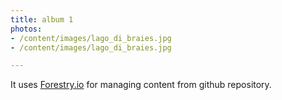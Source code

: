 ```yaml
---
title: album 1
photos:
- /content/images/lago_di_braies.jpg
- /content/images/lago_di_braies.jpg

---
```

It uses [Forestry.io](https://forestry.io "Forestry.io") for managing content from github repository.